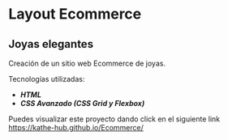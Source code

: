 # Layout Ecommerce
## Joyas elegantes

Creación de un sitio web Ecommerce de joyas.

Tecnologías utilizadas:
- _**HTML**_
- _**CSS Avanzado (CSS Grid y Flexbox)**_


Puedes visualizar este proyecto dando click en el siguiente link https://kathe-hub.github.io/Ecommerce/

